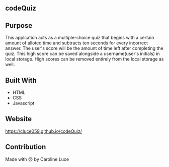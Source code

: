 ## codeQuiz

## Purpose
This applcation acts as a multiple-choice quiz that begins with a certain amount of alloted time and subtracts ten seconds for every incorrect answer. The user's score will be the amount of time left after completing the quiz. This high score can be saved alongside a username(user's initials) in local storage. High scores can be removed entirely from the local storage as well. 

## Built With 
* HTML
* CSS
* Javascript

## Website
https://cluce059.github.io/codeQuiz/

## Contribution
Made with 😢 by Caroline Luce 

